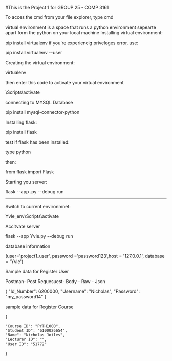 #This is the Project 1 for GROUP 25 - COMP 3161

To acces the cmd from your file explorer, type cmd

virtual environment is a space that runs a python environment sepearte apart form the python on your local machine
Installing virtual environment:

pip install virtualenv
if you're experiencig priveleges error, use:

pip install virtualenv --user

Creating the virtual environment:

virtualenv <name of your environment goes here>

then enter this code to activate your virtual environment

<name of env>\Scripts\activate

connecting to MYSQL Database

pip install mysql-connector-python

Installing flask:

pip install flask

test if flask has been installed:

type python

then: 

from flask import Flask

Starting  you server:  

flask --app <name of python file>.py --debug run
_________________________________________________________________________________

Switch to current environmnet:

Yvle_env\Scripts\activate

Accitvate server

flask --app Yvle.py --debug run


database information

(user='project1_user', password ='password123',host = '127.0.0.1', database = 'Yvle')




Sample data for Register User

Postman- Post Requesuest- Body - Raw - Json

{
    "Id_Number": 6200000,
    "Username": "Nicholas",
    "Password": "my_password14"
}


sample data for Register Course


{

    "Course ID": "PYTH1000",
    "Student ID": "6100026654",
    "Name": "Nicholas Joiles",
    "Lecturer ID": "",
    "User ID": "51772"

}



